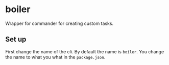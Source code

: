 # boiler
Wrapper for commander for creating custom tasks.

## Set up

First change the name of the cli. By default the name is `boiler`. You change the name to what you what in the `package.json`.
